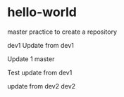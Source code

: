 # hello-world
master
practice to create a repository

dev1
Update from dev1

Update 1
master

Test update from dev1


update from dev2
dev2
